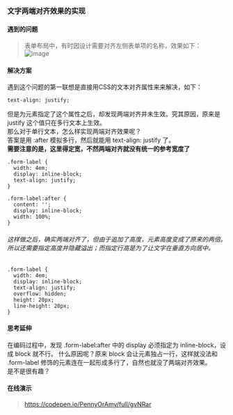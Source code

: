 ### 文字两端对齐效果的实现

#### 遇到的问题

> 表单布局中，有时因设计需要对齐左侧表单项的名称，效果如下：
> ![image](https://upload-images.jianshu.io/upload_images/10968105-efab70ff72e372de.jpeg)

#### 解决方案

遇到这个问题的第一联想是直接用CSS的文本对齐属性来来解决，如下：

```
text-align: justify;
```
但是为元素指定了这个属性之后，却发现两端对齐并未生效。究其原因，原来是 justify 这个值只在多行文本上生效。  
那么对于单行文本，怎么样实现两端对齐效果呢？  
答案是用 :after 模拟多行，然后就能用 text-align: justify 了。  
**需要注意的是，这里得定宽，不然两端对齐就没有统一的参考宽度了**

```
.form-label {
  width: 4em;
  display: inline-block;
  text-align: justify;
}

.form-label:after {
  content: '';
  display: inline-block;
  width: 100%;
}
```
###### 这样做之后，确实两端对齐了，但由于追加了高度，元素高度变成了原来的两倍。所以还需要指定高度并隐藏溢出；而指定行高是为了让文字在垂直方向居中。

```
.form-label {
  width: 4em;
  display: inline-block;
  text-align: justify;
  overflow: hidden;
  height: 20px;
  line-height: 20px;
}
```
#### 思考延伸
在编码过程中，发现 .form-label:after 中的 display 必须指定为 inline-block，设成 block 就不行。
什么原因呢？原来 block 会让元素独占一行，这样就没法和 .form-label 修饰的元素连在一起形成多行了，自然也就没了两端对齐效果。  
是不是很有趣？

#### 在线演示
> https://codepen.io/PennyOrAmy/full/gvNRar